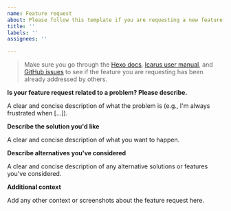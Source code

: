 ```yaml
---
name: Feature request
about: Please follow this template if you are requesting a new feature, or your issue may be closed without further notice. And redirect your Icarus customization questions to Gitter (https://gitter.im/hexo-theme-icarus/community).
title: ''
labels: ''
assignees: ''

---
```


> Make sure you go through the [Hexo docs](https://hexo.io), [Icarus user manual](https://ppoffice.github.io/hexo-theme-icarus/tags/Icarus-User-Guide/), and [GitHub issues](https://github.com/ppoffice/hexo-theme-icarus/issues) to see if the feature you are requesting has been already addressed by others.

**Is your feature request related to a problem? Please describe.**

A clear and concise description of what the problem is (e.g., I'm always frustrated when [...]).

**Describe the solution you'd like**

A clear and concise description of what you want to happen.

**Describe alternatives you've considered**

A clear and concise description of any alternative solutions or features you've considered.

**Additional context**

Add any other context or screenshots about the feature request here.
